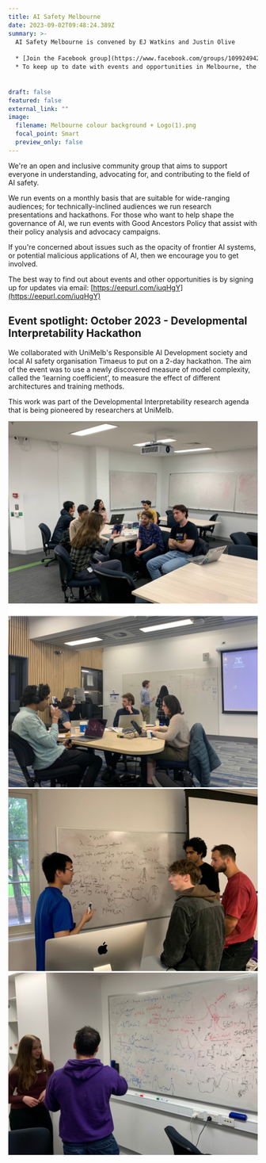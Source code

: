 ```yaml
---
title: AI Safety Melbourne
date: 2023-09-02T09:48:24.389Z
summary: >-
  AI Safety Melbourne is convened by EJ Watkins and Justin Olive

  * [Join the Facebook group](https://www.facebook.com/groups/1099249420923957/)
  * To keep up to date with events and opportunities in Melbourne, the best thing to do is [sign up to our mailing list](https://eepurl.com/iuqHgY)


draft: false
featured: false
external_link: ""
image:
  filename: Melbourne colour background + Logo(1).png
  focal_point: Smart
  preview_only: false
---
```

We're an open and inclusive community group that aims to support everyone in understanding, advocating for, and contributing to the field of AI safety.

We run events on a monthly basis that are suitable for wide-ranging audiences; for technically-inclined audiences we run research presentations and hackathons. For those who want to help shape the governance of AI, we run events with Good Ancestors Policy that assist with their policy analysis and advocacy campaigns.

If you're concerned about issues such as the opacity of frontier AI systems, or potential malicious applications of AI, then we encourage you to get involved.

The best way to find out about events and other opportunities is by signing up for updates via email: [https://eepurl.com/iuqHgY](https://eepurl.com/iuqHgY)

## Event spotlight: October 2023 - Developmental Interpretability Hackathon

We collaborated with UniMelb's Responsible AI Development society and local AI safety organisation Timaeus to put on a 2-day hackathon. The aim of the event was to use a newly discovered measure of model complexity, called the ‘learning coefficient’, to measure the effect of different architectures and training methods.

This work was part of the Developmental Interpretability research agenda that is being pioneered by researchers at UniMelb.

![Hackathon image 1](1.png)
![Hackathon image 2](2.png)
![Hackathon image 3](3.png)
![Hackathon image 4](4.png)